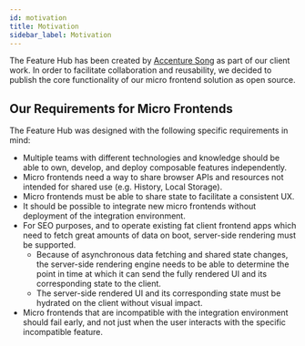 ```yaml
---
id: motivation
title: Motivation
sidebar_label: Motivation
---
```


The Feature Hub has been created by [Accenture Song][accenture-song] as part of
our client work. In order to facilitate collaboration and reusability, we
decided to publish the core functionality of our micro frontend solution as open
source.

## Our Requirements for Micro Frontends

The Feature Hub was designed with the following specific requirements in mind:

- Multiple teams with different technologies and knowledge should be able to
  own, develop, and deploy composable features independently.
- Micro frontends need a way to share browser APIs and resources not intended
  for shared use (e.g. History, Local Storage).
- Micro frontends must be able to share state to facilitate a consistent UX.
- It should be possible to integrate new micro frontends without deployment of
  the integration environment.
- For SEO purposes, and to operate existing fat client frontend apps which need
  to fetch great amounts of data on boot, server-side rendering must be
  supported.
  - Because of asynchronous data fetching and shared state changes, the
    server-side rendering engine needs to be able to determine the point in time
    at which it can send the fully rendered UI and its corresponding state to
    the client.
  - The server-side rendered UI and its corresponding state must be hydrated on
    the client without visual impact.
- Micro frontends that are incompatible with the integration environment should
  fail early, and not just when the user interacts with the specific
  incompatible feature.

[accenture-song]: https://www.accenture.com/us-en/about/accenture-song-index
